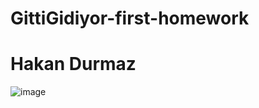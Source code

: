 # GittiGidiyor-first-homework
# Hakan Durmaz


![image](https://user-images.githubusercontent.com/58683636/128666979-67858095-80ee-4da3-a416-97e387f82ca4.png)
